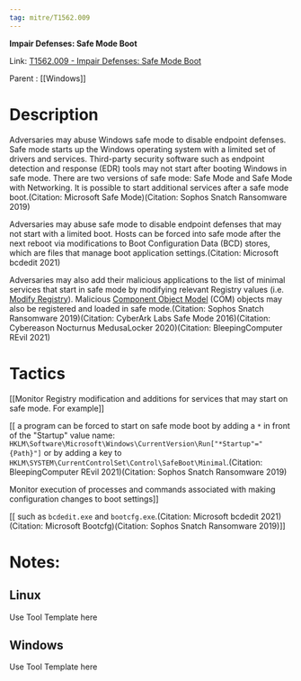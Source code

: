 ```yaml
---
tag: mitre/T1562.009
---
```


**Impair Defenses: Safe Mode Boot**

Link: [T1562.009 - Impair Defenses: Safe Mode Boot](https://attack.mitre.org/techniques/T1562/009)

Parent : [[Windows]]


# Description

Adversaries may abuse Windows safe mode to disable endpoint defenses. Safe mode starts up the Windows operating system with a limited set of drivers and services. Third-party security software such as endpoint detection and response (EDR) tools may not start after booting Windows in safe mode. There are two versions of safe mode: Safe Mode and Safe Mode with Networking. It is possible to start additional services after a safe mode boot.(Citation: Microsoft Safe Mode)(Citation: Sophos Snatch Ransomware 2019)

Adversaries may abuse safe mode to disable endpoint defenses that may not start with a limited boot. Hosts can be forced into safe mode after the next reboot via modifications to Boot Configuration Data (BCD) stores, which are files that manage boot application settings.(Citation: Microsoft bcdedit 2021)

Adversaries may also add their malicious applications to the list of minimal services that start in safe mode by modifying relevant Registry values (i.e. [Modify Registry](https://attack.mitre.org/techniques/T1112)). Malicious [Component Object Model](https://attack.mitre.org/techniques/T1559/001) (COM) objects may also be registered and loaded in safe mode.(Citation: Sophos Snatch Ransomware 2019)(Citation: CyberArk Labs Safe Mode 2016)(Citation: Cybereason Nocturnus MedusaLocker 2020)(Citation: BleepingComputer REvil 2021)

# Tactics


[[Monitor Registry modification and additions for services that may start on safe mode. For example]]

[[ a program can be forced to start on safe mode boot by adding a <code>\*</code> in front of the "Startup" value name: <code>HKLM\Software\Microsoft\Windows\CurrentVersion\Run\["\*Startup"="{Path}"]</code> or by adding a key to <code>HKLM\SYSTEM\CurrentControlSet\Control\SafeBoot\Minimal</code>.(Citation: BleepingComputer REvil 2021)(Citation: Sophos Snatch Ransomware 2019)

Monitor execution of processes and commands associated with making configuration changes to boot settings]]

[[ such as <code>bcdedit.exe</code> and <code>bootcfg.exe</code>.(Citation: Microsoft bcdedit 2021)(Citation: Microsoft Bootcfg)(Citation: Sophos Snatch Ransomware 2019)]]


# Notes:

## Linux

Use Tool Template here

## Windows

Use Tool Template here